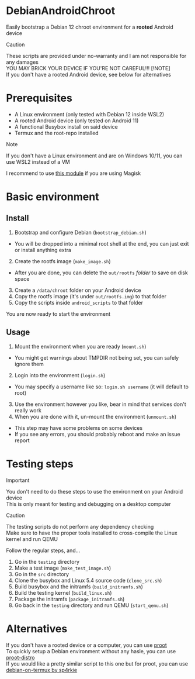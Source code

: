 # DebianAndroidChroot
Easily bootstrap a Debian 12 chroot environment for a **rooted** Android device
> [!CAUTION]
> These scripts are provided under no-warranty and I am not responsible for any damages<br>
> YOU MAY BRICK YOUR DEVICE IF YOU'RE NOT CAREFUL!!!
> [!NOTE]  
> If you don't have a rooted Android device, see below for alternatives

# Prerequisites
- A Linux environment (only tested with Debian 12 inside WSL2)
- A rooted Android device (only tested on Android 11)
- A functional Busybox install on said device
- Termux and the root-repo installed

> [!NOTE]  
> If you don't have a Linux environment and are on Windows 10/11, you can use WSL2 instead of a VM

I recommend to use [this module](https://github.com/Magisk-Modules-Alt-Repo/BuiltIn-BusyBox) if you are using Magisk

# Basic environment

## Install
1. Bootstrap and configure Debian (`bootstrap_debian.sh`)
- You will be dropped into a minimal root shell at the end, you can just exit or install anything extra
2. Create the rootfs image (`make_image.sh`)
- After you are done, you can delete the `out/rootfs` *folder* to save on disk space
3. Create a `/data/chroot` folder on your Android device
4. Copy the rootfs image (it's under `out/rootfs.img`) to that folder
5. Copy the scripts inside `android_scripts` to that folder

You are now ready to start the environment

## Usage
1. Mount the environment when you are ready (`mount.sh`)
- You might get warnings about TMPDIR not being set, you can safely ignore them
2. Login into the environment (`login.sh`)
- You may specify a username like so: `login.sh username` (it will default to root)
3. Use the environment however you like, bear in mind that services don't really work
4. When you are done with it, un-mount the environment (`unmount.sh`)
- This step may have some problems on some devices
- If you see any errors, you should probably reboot and make an issue report

# Testing steps
> [!IMPORTANT]
> You don't need to do these steps to use the environment on your Android device<br>
> This is only meant for testing and debugging on a desktop computer

> [!CAUTION]
> The testing scripts do not perform any dependency checking<br>
> Make sure to have the proper tools installed to cross-compile the Linux kernel and run QEMU

Follow the regular steps, and...
1. Go in the `testing` directory
2. Make a test image (`make_test_image.sh`)
3. Go in the `src` directory
4. Clone the busybox and Linux 5.4 source code (`clone_src.sh`)
5. Build busybox and the initramfs (`build_initramfs.sh`)
6. Build the testing kernel (`build_linux.sh`)
7. Package the initramfs (`package_initramfs.sh`)
8. Go back in the `testing` directory and run QEMU (`start_qemu.sh`)

# Alternatives
If you don't have a rooted device or a computer, you can use [proot](https://wiki.termux.com/wiki/PRoot)<br>
To quickly setup a Debian environment without any hasle, you can use [proot-distro](https://wiki.termux.com/wiki/PRoot#Installing_Linux_distributions)<br>
If you would like a pretty similar script to this one but for proot, you can use [debian-on-termux by sp4rkie](https://github.com/sp4rkie/debian-on-termux)